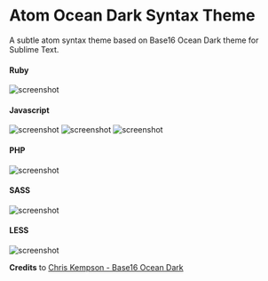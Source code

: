 # Atom Ocean Dark Syntax Theme

A subtle atom syntax theme based on Base16 Ocean Dark theme for Sublime Text.

#### Ruby
![screenshot](https://raw.githubusercontent.com/hugw/atom-ocean-dark-syntax-theme/master/images/ruby.png)

#### Javascript
![screenshot](https://raw.githubusercontent.com/hugw/atom-ocean-dark-syntax-theme/master/images/js.png)
![screenshot](https://raw.githubusercontent.com/hugw/atom-ocean-dark-syntax-theme/master/images/jsx.png)
![screenshot](https://raw.githubusercontent.com/hugw/atom-ocean-dark-syntax-theme/master/images/node.png)

#### PHP
![screenshot](https://raw.githubusercontent.com/hugw/atom-ocean-dark-syntax-theme/master/images/php.png)

#### SASS
![screenshot](https://raw.githubusercontent.com/hugw/atom-ocean-dark-syntax-theme/master/images/sass.png)

#### LESS
![screenshot](https://raw.githubusercontent.com/hugw/atom-ocean-dark-syntax-theme/master/images/less.png)

**Credits** to [Chris Kempson - Base16 Ocean Dark](http://chriskempson.github.io/base16/#ocean)
